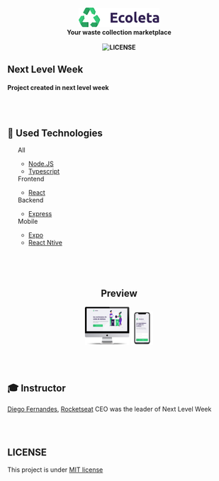 <h4></h4>
<h4 align="center">
    <img src=".github/logo.png" alt="EColeta" style="width=100">
        <br>
        <b>Your waste collection marketplace </b>
    </img>
    <br />
    <br />
    <img src="https://img.shields.io/github/license/therafaelfarias/nlw?style=for-the-badge" alt="LICENSE">
    <h4></h4>
    <h2>Next Level Week</h1>
    <h4>Project created in next level week</h3>
</h4>

<br />
<br />

## 🚀 Used Technologies
<ul>
    All
    <ul>
        <li>
            <a href="https://nodejs.org/en/">Node.JS</a>
        </li>
        <li>
            <a href="https://www.typescriptlang.org/">Typescript</a>   
        </li>
    </ul>
    Frontend
    <ul>
        <li>
            <a href="https://reactjs.org/">React</a> 
        </li>
    </ul>
    Backend
    <ul>
        <li>
            <a href="https://expressjs.com/">Express</a>
        </li>
    </ul>
    Mobile
    <ul>
        <li>
            <a href="https://expo.io/">Expo</a> 
        </li>
        <li>
            <a href="https://reactnative.dev/">React Ntive</a> 
        </li>
    </ul>
</ul>

<br />
<br />
<br />

<div align="center">
    <h2>Preview</h2>
        <img src=".github/ecoleta-web.png" alt="" style="width: 100px">
        <img src=".github/ecoleta-mobile.png" alt="" style="width: 50px;">
</div>

<br />
<br />
<br />

## 🎓 Instructor
[Diego Fernandes](https://github.com/diego3g), [Rocketseat](https://github/rocketseat) CEO was the leader of Next Level Week

<br />
<br />

## LICENSE
This project is under [MIT license](LICENSE)
